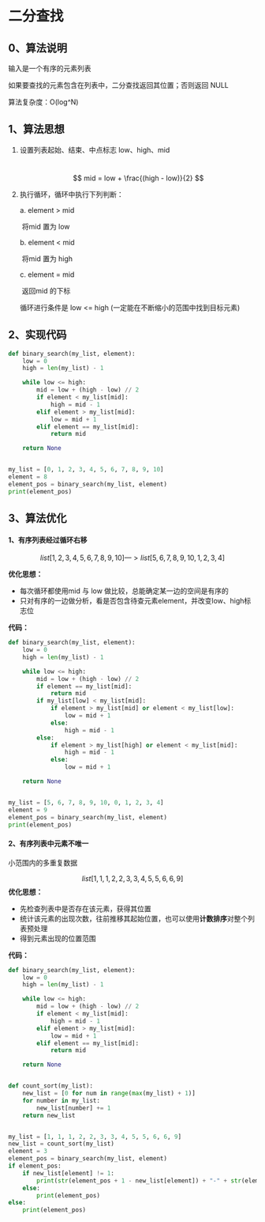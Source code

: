 # 二分查找

## 0、算法说明

输入是一个有序的元素列表

如果要查找的元素包含在列表中，二分查找返回其位置；否则返回 NULL

算法复杂度：O(log^N)

## 1、算法思想

1. 设置列表起始、结束、中点标志 low、high、mid

   ​	
   $$
   mid = low + \frac{(high - low)}{2}
   $$

2. 执行循环，循环中执行下列判断：

   a. element > mid 

   ​	将mid 置为 low

   b. element < mid

   ​	将mid 置为 high

   c. element = mid

   ​	返回mid 的下标

   循环进行条件是 low <= high (一定能在不断缩小的范围中找到目标元素) 

## 2、实现代码

```python
def binary_search(my_list, element):
    low = 0
    high = len(my_list) - 1

    while low <= high:
        mid = low + (high - low) // 2
        if element < my_list[mid]:
            high = mid - 1
        elif element > my_list[mid]:
            low = mid + 1
        elif element == my_list[mid]:
            return mid

    return None


my_list = [0, 1, 2, 3, 4, 5, 6, 7, 8, 9, 10]
element = 8
element_pos = binary_search(my_list, element)
print(element_pos)
```

## 3、算法优化

#### 1、有序列表经过循环右移

$$
list[1,2,3,4,5,6,7,8,9,10] —> list[5,6,7,8,9,10,1,2,3,4]
$$

**优化思想：**

- 每次循环都使用mid 与 low 做比较，总能确定某一边的空间是有序的
- 只对有序的一边做分析，看是否包含待查元素element，并改变low、high标志位

**代码：**

```python
def binary_search(my_list, element):
    low = 0
    high = len(my_list) - 1

    while low <= high:
        mid = low + (high - low) // 2
        if element == my_list[mid]:
            return mid
        if my_list[low] < my_list[mid]:
            if element > my_list[mid] or element < my_list[low]:
                low = mid + 1
            else:
                high = mid - 1
        else:
            if element > my_list[high] or element < my_list[mid]:
                high = mid - 1
            else:
                low = mid + 1

    return None


my_list = [5, 6, 7, 8, 9, 10, 0, 1, 2, 3, 4]
element = 9
element_pos = binary_search(my_list, element)
print(element_pos)
```

#### 2、有序列表中元素不唯一

小范围内的多重复数据

$$
list[1,1,1,2,2,3,3,4,5,5,6,6,9]
$$
**优化思想：**

- 先检查列表中是否存在该元素，获得其位置
- 统计该元素的出现次数，往前推移其起始位置，也可以使用**计数排序**对整个列表预处理
- 得到元素出现的位置范围

**代码：**

```python
def binary_search(my_list, element):
    low = 0
    high = len(my_list) - 1

    while low <= high:
        mid = low + (high - low) // 2
        if element < my_list[mid]:
            high = mid - 1
        elif element > my_list[mid]:
            low = mid + 1
        elif element == my_list[mid]:
            return mid

    return None


def count_sort(my_list):
    new_list = [0 for num in range(max(my_list) + 1)]
    for number in my_list:
        new_list[number] += 1
    return new_list


my_list = [1, 1, 1, 2, 2, 3, 3, 4, 5, 5, 6, 6, 9]
new_list = count_sort(my_list)
element = 3
element_pos = binary_search(my_list, element)
if element_pos:
    if new_list[element] != 1:
        print(str(element_pos + 1 - new_list[element]) + "-" + str(element_pos))
    else:
        print(element_pos)
else:
    print(element_pos)
```
